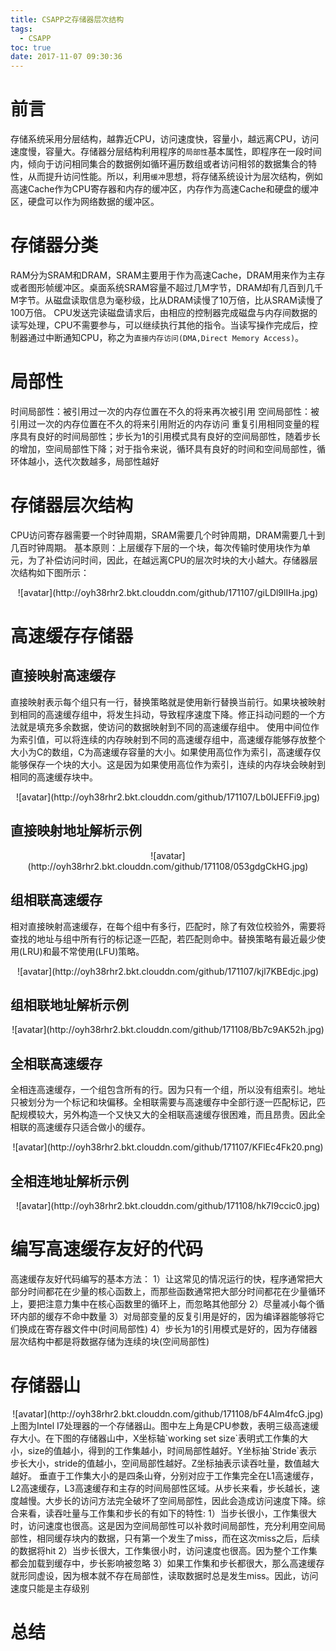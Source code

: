 ```yaml
---
title: CSAPP之存储器层次结构
tags:
  - CSAPP
toc: true
date: 2017-11-07 09:30:36
---
```

# 前言
存储系统采用分层结构，越靠近CPU，访问速度快，容量小，越远离CPU，访问速度慢，容量大。存储器分层结构利用程序的`局部性`基本属性，即程序在一段时间内，倾向于访问相同集合的数据例如循环遍历数组或者访问相邻的数据集合的特性，从而提升访问性能。所以，利用`缓冲`思想，将存储系统设计为层次结构，例如高速Cache作为CPU寄存器和内存的缓冲区，内存作为高速Cache和硬盘的缓冲区，硬盘可以作为网络数据的缓冲区。

# 存储器分类
RAM分为SRAM和DRAM，SRAM主要用于作为高速Cache，DRAM用来作为主存或者图形帧缓冲区。桌面系统SRAM容量不超过几M字节，DRAM却有几百到几千M字节。从磁盘读取信息为毫秒级，比从DRAM读慢了10万倍，比从SRAM读慢了100万倍。
CPU发送完读磁盘请求后，由相应的控制器完成磁盘与内存间数据的读写处理，CPU不需要参与，可以继续执行其他的指令。当读写操作完成后，控制器通过中断通知CPU，称之为`直接内存访问(DMA,Direct Memory Access)`。

# 局部性
时间局部性：被引用过一次的内存位置在不久的将来再次被引用
空间局部性：被引用过一次的内存位置在不久的将来引用附近的内存访问
重复引用相同变量的程序具有良好的时间局部性；步长为1的引用模式具有良好的空间局部性，随着步长的增加，空间局部性下降；对于指令来说，循环具有良好的时间和空间局部性，循环体越小，迭代次数越多，局部性越好

# 存储器层次结构
CPU访问寄存器需要一个时钟周期，SRAM需要几个时钟周期，DRAM需要几十到几百时钟周期。
基本原则：上层缓存下层的一个块，每次传输时使用块作为单元，为了补偿访问时间，因此，在越远离CPU的层次时块的大小越大。存储器层次结构如下图所示：
<!--more-->
<center>![avatar](http://oyh38rhr2.bkt.clouddn.com/github/171107/giLDl9lIHa.jpg)</center>

# 高速缓存存储器
## 直接映射高速缓存
直接映射表示每个组只有一行，替换策略就是使用新行替换当前行。如果块被映射到相同的高速缓存组中，将发生抖动，导致程序速度下降。修正抖动问题的一个方法就是填充多余数据，使访问的数据映射到不同的高速缓存组中。
使用中间位作为索引值，可以将连续的内存映射到不同的高速缓存组中，高速缓存能够存放整个大小为C的数组，C为高速缓存容量的大小。如果使用高位作为索引，高速缓存仅能够保存一个块的大小。这是因为如果使用高位作为索引，连续的内存块会映射到相同的高速缓存块中。
<center>![avatar](http://oyh38rhr2.bkt.clouddn.com/github/171107/Lb0lJEFFi9.jpg)</center>

## 直接映射地址解析示例
<center>![avatar](http://oyh38rhr2.bkt.clouddn.com/github/171108/053gdgCkHG.jpg)</center>

## 组相联高速缓存
相对直接映射高速缓存，在每个组中有多行，匹配时，除了有效位校验外，需要将查找的地址与组中所有行的标记逐一匹配，若匹配则命中。替换策略有最近最少使用(LRU)和最不常使用(LFU)策略。
<center>![avatar](http://oyh38rhr2.bkt.clouddn.com/github/171107/kjl7KBEdjc.jpg)</center>

## 组相联地址解析示例
<center>![avatar](http://oyh38rhr2.bkt.clouddn.com/github/171108/Bb7c9AK52h.jpg)</center>

## 全相联高速缓存
全相连高速缓存，一个组包含所有的行。因为只有一个组，所以没有组索引。地址只被划分为一个标记和块偏移。全相联需要与高速缓存中全部行逐一匹配标记，匹配规模较大，另外构造一个又快又大的全相联高速缓存很困难，而且昂贵。因此全相联的高速缓存只适合做小的缓存。
<center>![avatar](http://oyh38rhr2.bkt.clouddn.com/github/171107/KFlEc4Fk20.png)</center>

## 全相连地址解析示例
<center>![avatar](http://oyh38rhr2.bkt.clouddn.com/github/171108/hk7I9ccic0.jpg)</center>

# 编写高速缓存友好的代码
高速缓存友好代码编写的基本方法：
1）让这常见的情况运行的快，程序通常把大部分时间都花在少量的核心函数上，而那些函数通常把大部分时间都花在少量循环上，要把注意力集中在核心函数里的循环上，而忽略其他部分
2）尽量减小每个循环内部的缓存不命中数量
3）对局部变量的反复引用是好的，因为编译器能够将它们换成在寄存器文件中(时间局部性)
4）步长为1的引用模式是好的，因为存储器层次结构中都是将数据存储为连续的块(空间局部性)

# 存储器山
<center>![avatar](http://oyh38rhr2.bkt.clouddn.com/github/171108/bF4Alm4fcG.jpg)</center>
上图为Intel I7处理器的一个存储器山。图中左上角是CPU参数，表明三级高速缓存大小。在下图的存储器山中，X坐标轴`working set size`表明式工作集的大小，size的值越小，得到的工作集越小，时间局部性越好。Y坐标抽`Stride`表示步长大小，stride的值越小，空间局部性越好。Z坐标抽表示读吞吐量，数值越大越好。
垂直于工作集大小的是四条山脊，分别对应于工作集完全在L1高速缓存，L2高速缓存，L3高速缓存和主存的时间局部性区域。从步长来看，步长越长，速度越慢。大步长的访问方法完全破坏了空间局部性，因此会造成访问速度下降。综合来看，读吞吐量与工作集和步长的有如下的特性:
1）当步长很小，工作集很大时，访问速度也很高。这是因为空间局部性可以补救时间局部性，充分利用空间局部性，相同缓存块内的数据，只有第一个发生了miss，而在这次miss之后，后续的数据将hit
2）当步长很大，工作集很小时，访问速度也很高。因为整个工作集都会加载到缓存中，步长影响被忽略
3）如果工作集和步长都很大，那么高速缓存就形同虚设，因为根本就不存在局部性，读取数据时总是发生miss。因此，访问速度只能是主存级别

# 总结
